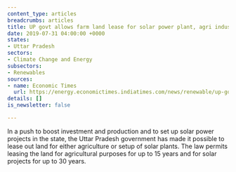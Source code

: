 ```yaml
---
content_type: articles
breadcrumbs: articles
title: UP govt allows farm land lease for solar power plant, agri industry
date: 2019-07-31 04:00:00 +0000
states:
- Uttar Pradesh
sectors:
- Climate Change and Energy
subsectors:
- Renewables
sources:
- name: Economic Times
  url: https://energy.economictimes.indiatimes.com/news/renewable/up-govt-allows-farm-land-lease-for-solar-power-plant-agri-industry/70416791
details: []
is_newsletter: false

---
```

In a push to boost investment and production and to set up solar power projects in the state, the Uttar Pradesh government has made it possible to lease out land for either agriculture or setup of solar plants. The law permits leasing the land for agricultural purposes for up to 15 years and for solar projects for up to 30 years.
